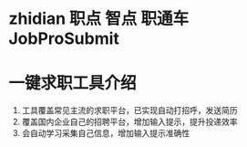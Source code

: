 # zhidian 职点 智点 职通车 JobProSubmit

# 一键求职工具介绍
1. 工具覆盖常见主流的求职平台，已实现自动打招呼，发送简历
2. 覆盖国内企业自己的招聘平台，增加输入提示，提升投递效率
3. 会自动学习采集自己信息，增加输入提示准确性

